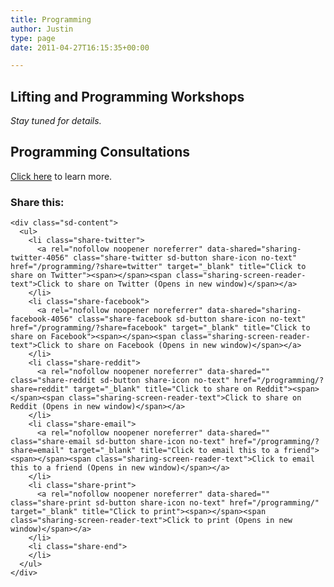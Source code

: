 ```yaml
---
title: Programming
author: Justin
type: page
date: 2011-04-27T16:15:35+00:00

---
```

## Lifting and Programming Workshops

_Stay tuned for details._

## Programming Consultations

<a href="/programming/consultation/" target="_blank">Click here</a> to learn more.

<div class="sharedaddy sd-sharing-enabled">
  <div class="robots-nocontent sd-block sd-social sd-social-icon sd-sharing">
    <h3 class="sd-title">
      Share this:
    </h3>
    
    <div class="sd-content">
      <ul>
        <li class="share-twitter">
          <a rel="nofollow noopener noreferrer" data-shared="sharing-twitter-4056" class="share-twitter sd-button share-icon no-text" href="/programming/?share=twitter" target="_blank" title="Click to share on Twitter"><span></span><span class="sharing-screen-reader-text">Click to share on Twitter (Opens in new window)</span></a>
        </li>
        <li class="share-facebook">
          <a rel="nofollow noopener noreferrer" data-shared="sharing-facebook-4056" class="share-facebook sd-button share-icon no-text" href="/programming/?share=facebook" target="_blank" title="Click to share on Facebook"><span></span><span class="sharing-screen-reader-text">Click to share on Facebook (Opens in new window)</span></a>
        </li>
        <li class="share-reddit">
          <a rel="nofollow noopener noreferrer" data-shared="" class="share-reddit sd-button share-icon no-text" href="/programming/?share=reddit" target="_blank" title="Click to share on Reddit"><span></span><span class="sharing-screen-reader-text">Click to share on Reddit (Opens in new window)</span></a>
        </li>
        <li class="share-email">
          <a rel="nofollow noopener noreferrer" data-shared="" class="share-email sd-button share-icon no-text" href="/programming/?share=email" target="_blank" title="Click to email this to a friend"><span></span><span class="sharing-screen-reader-text">Click to email this to a friend (Opens in new window)</span></a>
        </li>
        <li class="share-print">
          <a rel="nofollow noopener noreferrer" data-shared="" class="share-print sd-button share-icon no-text" href="/programming/" target="_blank" title="Click to print"><span></span><span class="sharing-screen-reader-text">Click to print (Opens in new window)</span></a>
        </li>
        <li class="share-end">
        </li>
      </ul>
    </div>
  </div>
</div>